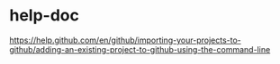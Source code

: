 # help-doc

https://help.github.com/en/github/importing-your-projects-to-github/adding-an-existing-project-to-github-using-the-command-line
